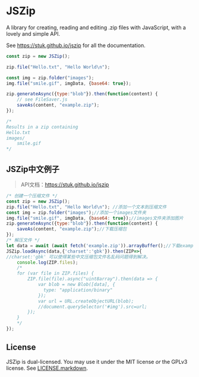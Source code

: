 JSZip
=====

A library for creating, reading and editing .zip files with JavaScript, with a
lovely and simple API.

See https://stuk.github.io/jszip for all the documentation.

```javascript
const zip = new JSZip();

zip.file("Hello.txt", "Hello World\n");

const img = zip.folder("images");
img.file("smile.gif", imgData, {base64: true});

zip.generateAsync({type:"blob"}).then(function(content) {
    // see FileSaver.js
    saveAs(content, "example.zip");
});

/*
Results in a zip containing
Hello.txt
images/
    smile.gif
*/
```

JSZip中文例子
-------

>API文档：https://stuk.github.io/jszip
```javascript
/* 创建一个压缩文件 */
const zip = new JSZip();
zip.file("Hello.txt", "Hello World\n"); //添加一个文本到压缩文件
const img = zip.folder("images");//添加一个images文件夹
img.file("smile.gif", imgData, {base64: true});//images文件夹添加图片
zip.generateAsync({type:"blob"}).then(function(content) {
    saveAs(content, "example.zip");//下载压缩包
});
/* 解压文件 */
let data = await (await fetch('example.zip')).arrayBuffer();//下载example.zip
JSZip.loadAsync(data,{'charset':'gbk'}).then(ZIP=>{
//charset:'gbk' 可以使得某些中文压缩包文件名乱码问题得到解决。
    console.log(ZIP.files);
    /*
    for (var file in ZIP.files) {
        ZIP.file(file).async("uint8array").then(data => {
            var blob = new Blob([data], {
              type: "application/binary"
            });
            var url = URL.createObjectURL(blob);
            //document.querySelector('#img').src=url;
        });
    }
    */
});

```

License
-------

JSZip is dual-licensed. You may use it under the MIT license *or* the GPLv3
license. See [LICENSE.markdown](LICENSE.markdown).
